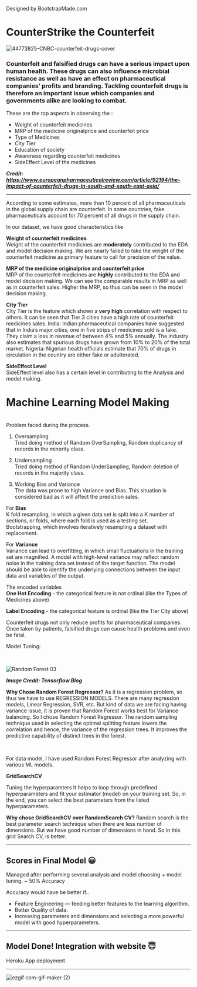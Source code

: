 
Designed by BootstrapMade.com
# CounterStrike the Counterfeit
![44773825-CNBC-counterfeit-drugs-cover](https://user-images.githubusercontent.com/41589522/133074591-96714bb4-9878-4cc2-83e0-e3095e4dfb43.jpg)


### Counterfeit and falsified drugs can have a serious impact upon human health. These drugs can also influence microbial resistance as well as have an effect on pharmaceutical companies’ profits and branding. Tackling counterfeit drugs is therefore an important issue which companies and governments alike are looking to combat.


These are the top aspects in observing the :
- Weight of counterfeit medicines
- MRP of the medicine originalprice and counterfeit price
- Type of Medicines
- City Tier
- Education of society
- Awareness regarding counterfeit medicines
- SideEffect Level of the medicines

***Credit: https://www.europeanpharmaceuticalreview.com/article/92194/the-impact-of-counterfeit-drugs-in-south-and-south-east-asia/***

<hr>
According to some estimates, more than 10 percent of all pharmaceuticals in the global supply chain are counterfeit. In some countries, fake pharmaceuticals account for 70 percent of all drugs in the supply chain.
</br>

In our dataset, we have good characteristics like </br>


  **Weight of counterfeit medicines**  
  Weight of the counterfeit medicines are **moderately** contributed to the EDA and model decision making. We are nearly failed to take the weight of the counterfeit medicine as primary feature to call for precision of the value. </br>
  
**MRP of the medicine originalprice and counterfeit price** <br/>
  MRP of the counterfeit medicines are **highly** contributed to the EDA and model decision making. We can see the comparable results in MRP as well as in counterfeit sales. Higher the MRP, so thus can be seen in the model decision making.<br/>
  
**City Tier** <br/>
  City Tier is the feature which shown a **very high** correlation with respect to others. It can be seen that Tier 3 cities have a high rate of counterfeit medicines sales.
  India: Indian pharmaceutical companies have suggested that in India’s major cities, one in five strips of
  medicines sold is a fake. They claim a loss in revenue of between 4% and 5% annually. The industry also
  estimates that spurious drugs have grown from 10% to 20% of the total market.
  Nigeria: Nigerian health officials estimate that 70% of drugs in circulation in the country are either fake or
  adulterated.<br/>
  
**SideEffect Level** <br/> 
  SideEffect level also has a certain level in contributing to the Analysis and model making.

# Machine Learning Model Making

</br>
Problem faced during the process.</br>

1. Oversampling</br>
 Tried doing method of Random OverSampling, Random duplicancy of records in the minority class.
 
2. Undersampling</br>
 Tried doing method of Random UnderSampling, Random deletion of records in the majority class.
 
3. Working Bias and Variance</br>
 The data was prone to high Variance and Bias. This situation is considered bad as it will affect the prediction sales.

For **Bias**  </br> K fold resampling, in which a given data set is split into a K number of sections, or folds, where each fold is used as a testing set.</br>
Bootstrapping, which involves iteratively resampling a dataset with replacement.

For **Variance**  </br>
Variance can lead to overfitting, in which small fluctuations in the training set are magnified. A model with high-level variance may reflect random noise in the training data set instead of the target function. The model should be able to identify the underlying connections between the input data and variables of the output.
</br>

The encoded variables </br>
**One Hot Encoding** - the categorical feature is not ordinal (like the Types of Medicines above)</br>


**Label Encoding** - the categorical feature is ordinal (like the Tier City above)


Counterfeit drugs not only reduce profits for pharmaceutical companies. 
Once taken by patients, falsified drugs can cause health problems and even be fatal.





Model Tuning: 


</br>
<!-- ![Random Forest 03](https://user-images.githubusercontent.com/41589522/128638871-b6d1eba3-b5bf-4c28-b9a5-af7c8d36669d.gif) -->

![Random Forest 03](https://user-images.githubusercontent.com/41589522/133103239-074eb452-203b-440e-8db7-89d98f15d55d.gif)



***Image Credit: Tensorflow Blog***

**Why Chose Random Forest Regressor?**
As it is a regression problem, so thus we have to use REGRESSION MODELS. There are many regression models, Linear Regression, SVR, etc. But kind of data we are facing having variance issue, it is proven that Random Forest works best for Variance balancing. So I chose Random Forest Regressor.
The random sampling technique used in selecting the optimal splitting feature lowers the correlation and hence, the variance of the regression trees. It improves the predictive capability of distinct trees in the forest.

</br>

 
For data model, I have used Random Forest Regressor after analyzing with various ML models. 

**GridSearchCV**  

Tuning the hyperparamters  It helps to loop through predefined hyperparameters and fit your estimator (model) on your training set. So, in the end, you can select the best parameters from the listed hyperparameters.

**Why chose GridSearchCV over RandomSearch CV?**
Random search is the best parameter search technique when there are less number of dimensions. But we have good number of dimensions in hand. So in this grid Search CV, is better.


<hr>

## Scores in Final Model 😀

Managed after performing several analysis and model choosing + model tuning.
~ 50% Accuracy

Accuracy would have be better
if..
- Feature Engineering — feeding better features to the learning algorithm.
- Better Quality of data.
- Increasing parameters and dimensions and selecting a more powerful model with good hyperparameters.

<hr>

## Model Done! Integration with website 😇
Heroku App deployment
<hr>

![ezgif com-gif-maker (2)](https://user-images.githubusercontent.com/41589522/128636251-60f73340-d808-4926-a27f-79571a20b8c1.gif)
